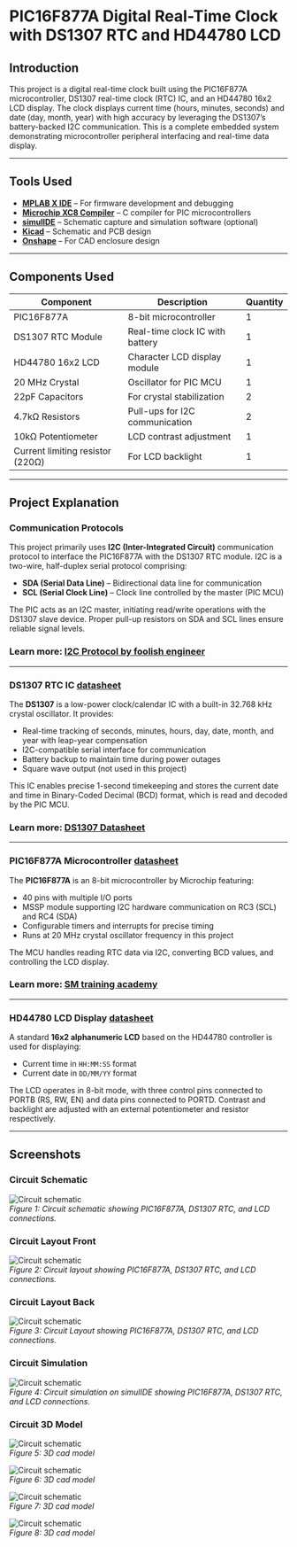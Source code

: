 # PIC16F877A Digital Real-Time Clock with DS1307 RTC and HD44780 LCD

## Introduction
This project is a digital real-time clock built using the PIC16F877A microcontroller, DS1307 real-time clock (RTC) IC, and an HD44780 16x2 LCD display. The clock displays current time (hours, minutes, seconds) and date (day, month, year) with high accuracy by leveraging the DS1307’s battery-backed I2C communication. This is a complete embedded system demonstrating microcontroller peripheral interfacing and real-time data display.

---

## Tools Used
- [**MPLAB X IDE**](https://www.microchip.com/en-us/development-tools-tools-and-software/mplab-x-ide) – For firmware development and debugging
- [**Microchip XC8 Compiler**](https://www.microchip.com/en-us/development-tools-tools-and-software/mplab-xc-compilers) – C compiler for PIC microcontrollers
- [**simulIDE**](https://simulide.com/p/) – Schematic capture and simulation software (optional)
- [**Kicad**](https://www.kicad.org/) – Schematic and PCB design
- [**Onshape**](https://www.onshape.com/en/) – For CAD enclosure design

---

## Components Used

| Component               | Description                        | Quantity |
|-------------------------|----------------------------------|----------|
| PIC16F877A              | 8-bit microcontroller             | 1        |
| DS1307 RTC Module       | Real-time clock IC with battery  | 1        |
| HD44780 16x2 LCD        | Character LCD display module     | 1        |
| 20 MHz Crystal          | Oscillator for PIC MCU           | 1        |
| 22pF Capacitors         | For crystal stabilization        | 2        |
| 4.7kΩ Resistors         | Pull-ups for I2C communication   | 2        |
| 10kΩ Potentiometer      | LCD contrast adjustment          | 1        |
| Current limiting resistor (220Ω) | For LCD backlight       | 1        |

---

## Project Explanation

### Communication Protocols
This project primarily uses **I2C (Inter-Integrated Circuit)** communication protocol to interface the PIC16F877A with the DS1307 RTC module. I2C is a two-wire, half-duplex serial protocol comprising:
- **SDA (Serial Data Line)** – Bidirectional data line for communication
- **SCL (Serial Clock Line)** – Clock line controlled by the master (PIC MCU)

The PIC acts as an I2C master, initiating read/write operations with the DS1307 slave device. Proper pull-up resistors on SDA and SCL lines ensure reliable signal levels.

### Learn more: [I2C Protocol by foolish engineer](https://youtube.com/playlist?list=PLbGlpmZLQWJceYTFXwBjYnUNN2vyVKYNA&feature=shared)

---

### DS1307 RTC IC [datasheet](https://www.alldatasheet.com/datasheet-pdf/view/123888/DALLAS/DS1307.html)
The **DS1307** is a low-power clock/calendar IC with a built-in 32.768 kHz crystal oscillator. It provides:
- Real-time tracking of seconds, minutes, hours, day, date, month, and year with leap-year compensation
- I2C-compatible serial interface for communication
- Battery backup to maintain time during power outages
- Square wave output (not used in this project)

This IC enables precise 1-second timekeeping and stores the current date and time in Binary-Coded Decimal (BCD) format, which is read and decoded by the PIC MCU.

### Learn more: [DS1307 Datasheet](https://www.alldatasheet.com/datasheet-pdf/view/123888/DALLAS/DS1307.html)

---

### PIC16F877A Microcontroller [datasheet](https://www.alldatasheet.com/datasheet-pdf/view/82338/MICROCHIP/PIC16F877A.html)
The **PIC16F877A** is an 8-bit microcontroller by Microchip featuring:
- 40 pins with multiple I/O ports
- MSSP module supporting I2C hardware communication on RC3 (SCL) and RC4 (SDA)
- Configurable timers and interrupts for precise timing
- Runs at 20 MHz crystal oscillator frequency in this project

The MCU handles reading RTC data via I2C, converting BCD values, and controlling the LCD display.

### Learn more: [SM training academy](https://youtube.com/playlist?list=PL_zvrXFdKgZpTrM99mypGVW5JBZ6tQZiR&feature=shared)

---

### HD44780 LCD Display [datasheet](https://cdn.sparkfun.com/assets/9/5/f/7/b/HD44780.pdf)
A standard **16x2 alphanumeric LCD** based on the HD44780 controller is used for displaying:
- Current time in `HH:MM:SS` format
- Current date in `DD/MM/YY` format

The LCD operates in 8-bit mode, with three control pins connected to PORTB (RS, RW, EN) and data pins connected to PORTD. Contrast and backlight are adjusted with an external potentiometer and resistor respectively.

---

## Screenshots  

### Circuit Schematic  
![Circuit schematic](https://github.com/ShravanaHS/Digital-Clock-PIC16F877A-DS1307-16x2-LCD/raw/main/images/Schematic.png)  
*Figure 1: Circuit schematic showing PIC16F877A, DS1307 RTC, and LCD connections.*

### Circuit Layout Front
![Circuit schematic](https://github.com/ShravanaHS/Digital-Clock-PIC16F877A-DS1307-16x2-LCD/raw/main/images/layout.png)  
*Figure 2: Circuit layout showing PIC16F877A, DS1307 RTC, and LCD connections.*

### Circuit Layout Back  
![Circuit schematic](https://github.com/ShravanaHS/Digital-Clock-PIC16F877A-DS1307-16x2-LCD/raw/main/images/layoutb.png)  
*Figure 3: Circuit Layout showing PIC16F877A, DS1307 RTC, and LCD connections.*
### Circuit Simulation 
![Circuit schematic](https://github.com/ShravanaHS/Digital-Clock-PIC16F877A-DS1307-16x2-LCD/raw/main/images/simulation.png)  
*Figure 4: Circuit simulation on simulIDE showing PIC16F877A, DS1307 RTC, and LCD connections.*
### Circuit 3D Model  
![Circuit schematic](https://github.com/ShravanaHS/Digital-Clock-PIC16F877A-DS1307-16x2-LCD/raw/main/images/onehzchalenge.png)  
*Figure 5: 3D cad model*

![Circuit schematic](https://github.com/ShravanaHS/Digital-Clock-PIC16F877A-DS1307-16x2-LCD/raw/main/images/onehzchalenge1.png)  
*Figure 6: 3D cad model*

![Circuit schematic](https://github.com/ShravanaHS/Digital-Clock-PIC16F877A-DS1307-16x2-LCD/raw/main/images/onehzchalenge2.png)  
*Figure 7: 3D cad model*

![Circuit schematic](https://github.com/ShravanaHS/Digital-Clock-PIC16F877A-DS1307-16x2-LCD/raw/main/images/onehzchalenge3.png)  
*Figure 8: 3D cad model*


